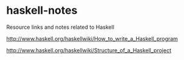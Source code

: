 haskell-notes
=============

Resource links and notes related to Haskell

http://www.haskell.org/haskellwiki/How_to_write_a_Haskell_program

http://www.haskell.org/haskellwiki/Structure_of_a_Haskell_project
